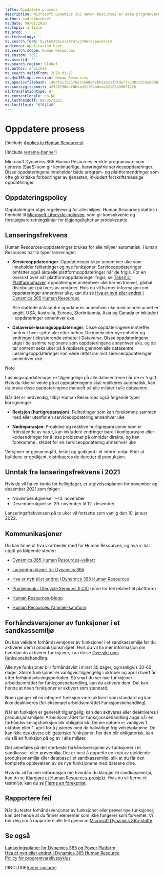 ```yaml
---
title: Oppdatere prosess
description: Microsoft Dynamics 365 Human Resources er ekte programvare som tjeneste (SaaS) som gir kontinuerlige, berøringsfrie serviceoppdateringer for program- og plattformendringer.
author: andreabichsel
ms.date: 09/01/2020
ms.topic: article
ms.prod: ''
ms.technology: ''
ms.search.form: SystemAdministrationWorkspaceForm
audience: Application User
ms.search.scope: Human Resources
ms.custom: 7521
ms.assetid: ''
ms.search.region: Global
ms.author: anbichse
ms.search.validFrom: 2020-02-27
ms.dyn365.ops.version: Human Resources
ms.openlocfilehash: 14bdfa175257023ab68b4cbbda9311bfde77723050355e9d983337c9fa9eb551
ms.sourcegitcommit: 42fe9790ddf0bdad911544deaa82123a396712fb
ms.translationtype: HT
ms.contentlocale: nb-NO
ms.lasthandoff: 08/05/2021
ms.locfileid: "6761146"
---
```

# <a name="update-process"></a>Oppdatere prosess

[!include [Applies to Human Resources](../includes/applies-to-hr.md)]

[!include [rename-banner](~/includes/cc-data-platform-banner.md)]

Microsoft Dynamics 365 Human Resources er ekte programvare som tjeneste (SaaS) som gir kontinuerlige, berøringsfrie serviceoppdateringer. Disse oppdateringene inneholder både program- og plattformendringer som ofte gir kritiske forbedringer av tjenesten, inkludert forskriftsmessige oppdateringer.

## <a name="update-policy"></a>Oppdateringspolicy

Oppdateringer utgis regelmessig for alle miljøer. Human Resources støttes i henhold til [Microsoft Lifecycle-policyen](https://support.microsoft.com/hub/4095338/microsoft-lifecycle-policy), som gir konsekvente og forutsigbare retningslinjer for tilgjengelighet av produktstøtte.

## <a name="release-cadence"></a>Lanseringsfrekvens 

Human Resources-oppdateringer brukes for alle miljøer automatisk. Human Resources har to typer lanseringer:

- **Serviceoppdateringer**: Oppdateringer skjer annenhver uke som inneholder feilrettinger og nye funksjoner. Serviceoppdateringer omfatter også aktuelle plattformoppdateringer når de frigis. For en oversikt over når plattformoppdateringer frigis, se [Tabell 3: Plattformutgaver](../fin-ops-core/dev-itpro/migration-upgrade/versions-update-policy.md#table-3-platform-releases). oppdateringer annenhver uke har en trinnvis, global distribusjon på tvers av områder. Hvis du vil ha mer informasjon om oppdateringer annenhver uke, kan du se [Hva er nytt eller endret i Dynamics 365 Human Resources](hr-admin-whats-new.md).

    Alle støttede datasentre oppdateres annenhver uke med mindre annet er angitt. USA, Australia, Europa, Storbritannia, Asia og Canada er inkludert i oppdateringer annenhver uke. 

- **Dataverse-løsningsoppdateringer**: Disse oppdateringene inntreffer omtrent hver sjette uke etter behov. De inneholder nye enheter og endringer i eksisterende enheter i Dataverse. Disse oppdateringene utgis i de samme regionene som oppdateringene annenhver uke, og de tar omtrent seks uker på å replisere gjennom alle datasentre. Løsningsoppdateringer kan være rettet inn mot serviceoppdateringer annenhver uke.

> [!NOTE]
> Løsningsoppdateringer er tilgjengelige på alle datasentrene når de er frigitt. Hvis du ikke vil vente på at oppdateringene skal replikeres automatisk, kan du bruke disse oppdateringene manuelt på alle miljøer i alle datasentre.

Når det er nødvendig, tilbyr Human Resources også følgende typer korrigeringer:

- **Revisjon (hurtigreparasjon**): Feilrettinger som kan forekomme sammen med eller utenfor en serviceoppdatering annenhver uke

- **Nødreparasjon**: Proaktive og reaktive hurtigreparasjoner som er frittstående av natur, kan inkludere endringer bare i konfigurasjon eller kodeendringer for å løse problemer på områder direkte, og kan forekomme i stedet for en serviceoppdatering annenhver uke

Versjoner er gjennomgått, testet og godkjent i et internt miljø. Etter at buildene er godkjent, distribueres de deretter til produksjon.

## <a name="release-cadence-exceptions-in-2021"></a>Unntak fra lanseringsfrekvens i 2021

Hvis du vil ha en konto for helligdager, er utgivelsesplanen for november og desember 2021 som følger:

- Novemberutgivelse: 1–14. november
- Desemberutgivelse: 29. november til 12. desember
 
Lanseringsfrekvensen på to uker vil fortsette som vanlig den 10. januar 2022.

## <a name="communications"></a>Kommunikasjoner

Du kan finne ut hva vi arbeider med for Human Resources, og hva vi har utgitt på følgende steder:

- [Dynamics 365 Human Resources-veikart](https://dynamics.microsoft.com/roadmap/human-resources/)

- [Lanseringsplaner for Dynamics 365](/dynamics365/release-plans/)

- [Hva er nytt eller endret i Dynamics 365 Human Resources](hr-admin-whats-new.md)

- [Problemsøk i Lifecycle Services (LCS)](../fin-ops-core/dev-itpro/lifecycle-services/issue-search-lcs.md) (bare for feil relatert til plattform)

- [Human Resources-blogg](https://community.dynamics.com/365/talent/b/dynamics365fortalent)

- [Human Resources Yammer-samfunn](https://www.yammer.com/dynamicsaxfeedbackprograms/#/threads/inGroup?type=in_group&feedId=10542230)

## <a name="preview-features-in-a-sandbox-environment"></a>Forhåndsversjoner av funksjoner i et sandkassemiljø

Du kan validere forhåndsversjoner av funksjoner i et sandkassemiljø før du aktiverer dem i produksjonsmiljøet. Hvis du vil ha mer informasjon om hvordan du aktiverer funksjoner, kan du se [Oversikt over funksjonsbehandling](../fin-ops-core/fin-ops/get-started/feature-management/feature-management-overview.md).

Alle nye funksjoner blir forhåndsvist i minst 30 dager, og vanligvis 30-60 dager. Større funksjoner er vanligvis tilgjengelig i oktober og april i hvert år etter forhåndsvisningsperioden. Så snart du ser nye funksjoner i arbeidsområdet for funksjonsbehandling, kan du aktivere dem. Det kan hende at noen funksjoner er aktivert som standard.

Noen ganger vil en integrert funksjon være aktivert som standard og kan ikke deaktiveres (for eksempel arbeidsområdet Funksjonsbehandling).

Når en funksjon er generelt tilgjengelig, kan den aktiveres eller deaktiveres i produksjonsmiljøer. Arbeidsområdet for funksjonsbehandling angir når en forhåndsvisningsfunksjon blir obligatorisk. Denne datoen er vanligvis 1. oktober eller 1. april for å justeres med de halvårlige frigivelsesplanene. De kan ikke deaktivere obligatoriske funksjoner. Før den blir obligatorisk, kan du slå en funksjon på og av i alle miljøer.

Det anbefales på det sterkeste forhåndsversjoner av funksjoner i et sandkasse- eller prøvemiljø. Det er best å opprette en kopi av gjeldende produksjonsmiljø eller database i et sandkassemiljø, slik at du får den komplette opplevelsen av de nye funksjonene med dataene dine.

Hvis du vil ha mer informasjon om hvordan du klargjør et sandkassemiljø, kan du se [Klargjøre et Human Resources-prosjekt](hr-admin-setup-provision.md). Hvis du vil fjerne et testmiljø, kan du se [Fjerne en forekomst](hr-admin-setup-remove-instance.md#remove-a-test-drive-environment). 

## <a name="report-bugs"></a>Rapportere feil

Når du tester forhåndsversjoner av funksjoner eller prøver nye funksjoner, kan det hende at du finner elementer som ikke fungerer som forventet. Vi ber deg om å rapportere alle feil gjennom [Microsoft Dynamics 365-støtte](https://dynamics.microsoft.com/support/).

## <a name="see-also"></a>Se også

[Lanseringsplaner for Dynamics 365 og Power Platform](/dynamics365/release-plans)</br>
[Hva er nytt eller endret i Dynamics 365 Human Resource](hr-admin-whats-new.md)</br>
[Policy for programvarelivssyklus](../fin-ops-core/dev-itpro/migration-upgrade/versions-update-policy.md)



[!INCLUDE[footer-include](../includes/footer-banner.md)]